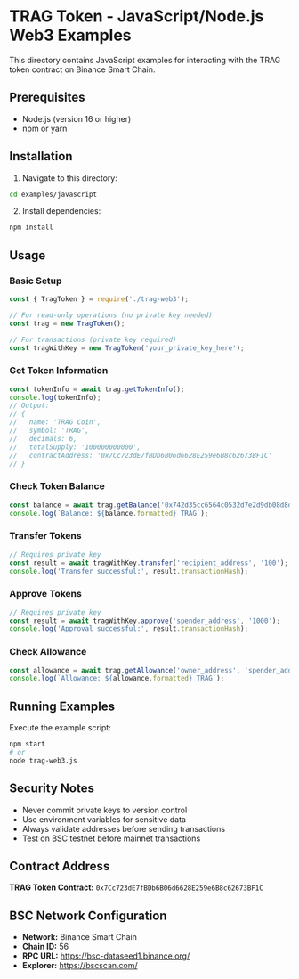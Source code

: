 # TRAG Token - JavaScript/Node.js Web3 Examples

This directory contains JavaScript examples for interacting with the TRAG token contract on Binance Smart Chain.

## Prerequisites

- Node.js (version 16 or higher)
- npm or yarn

## Installation

1. Navigate to this directory:
```bash
cd examples/javascript
```

2. Install dependencies:
```bash
npm install
```

## Usage

### Basic Setup

```javascript
const { TragToken } = require('./trag-web3');

// For read-only operations (no private key needed)
const trag = new TragToken();

// For transactions (private key required)
const tragWithKey = new TragToken('your_private_key_here');
```

### Get Token Information

```javascript
const tokenInfo = await trag.getTokenInfo();
console.log(tokenInfo);
// Output:
// {
//   name: 'TRAG Coin',
//   symbol: 'TRAG',
//   decimals: 6,
//   totalSupply: '100000000000',
//   contractAddress: '0x7Cc723dE7fBDb6B06d6628E259e6B8c62673BF1C'
// }
```

### Check Token Balance

```javascript
const balance = await trag.getBalance('0x742d35cc6564c0532d7e2d9db08d8d37b4b4e6c8');
console.log(`Balance: ${balance.formatted} TRAG`);
```

### Transfer Tokens

```javascript
// Requires private key
const result = await tragWithKey.transfer('recipient_address', '100');
console.log('Transfer successful:', result.transactionHash);
```

### Approve Tokens

```javascript
// Requires private key
const result = await tragWithKey.approve('spender_address', '1000');
console.log('Approval successful:', result.transactionHash);
```

### Check Allowance

```javascript
const allowance = await trag.getAllowance('owner_address', 'spender_address');
console.log(`Allowance: ${allowance.formatted} TRAG`);
```

## Running Examples

Execute the example script:

```bash
npm start
# or
node trag-web3.js
```

## Security Notes

- Never commit private keys to version control
- Use environment variables for sensitive data
- Always validate addresses before sending transactions
- Test on BSC testnet before mainnet transactions

## Contract Address

**TRAG Token Contract:** `0x7Cc723dE7fBDb6B06d6628E259e6B8c62673BF1C`

## BSC Network Configuration

- **Network:** Binance Smart Chain
- **Chain ID:** 56
- **RPC URL:** https://bsc-dataseed1.binance.org/
- **Explorer:** https://bscscan.com/